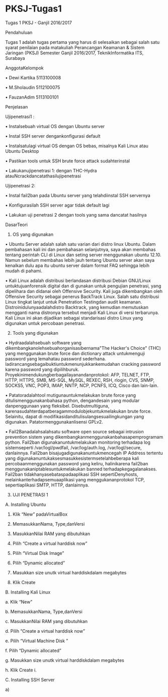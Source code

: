 # PKSJ-Tugas1


Tugas 1 PKSJ - Ganjil 2016/2017

Pendahuluan


Tugas 1 adalah tugas pertama yang harus di selesaikan sebagai salah satu syarat penilaian pada matakuliah Perancangan Keamanan & Sistem Jaringan (PKSJ) Semester Ganjil 2016/2017, TeknikInformatika ITS, Surabaya


AnggotaKelompok

•	Dewi Kartika 	5113100008

•	M.Sholaudin	5112100075

•	FauzanAdim	5113100101

Penjelasan

Ujipenetrasi1 :


•	Instalsebuah virtual OS dengan Ubuntu server

•	Instal SSH server dengankonfigurasi default

•	Instalsatulagi virtual OS dengan OS bebas, misalnya Kali Linux atau Ubuntu Desktop

•	Pastikan tools untuk SSH brute force attack sudahterinstal

•	Lakukanujipenetrasi 1: dengan THC-Hydra atauNcrackdancatathasilujipenetrasi


Ujipenetrasi 2:

•	Instal fail2ban pada Ubuntu server yang telahdiinstal SSH servernya

•	Konfigurasilah SSH server agar tidak default lagi

•	Lakukan uji penetrasi 2 dengan tools yang sama dancatat hasilnya

DasarTeori

1. OS yang digunakan


•	Ubuntu Server adalah salah satu varian dari distro linux Ubuntu. Dalam pembahasan kali ini dan pembahasan selanjutnya, saya akan membahas tentang perintah CLI di Linux  dan seting server menggunakan ubuntu 12.10. Namun sebelum membahas lebih jauh tentang Ubuntu server akan saya kenalkan dulu apa itu ubuntu server dalam format FAQ sehingga lebih mudah di pahami.


•	Kali Linux adalah distribusi berlandasan distribusi Debian GNU/Linux untuktujuanforensik digital dan di gunakan untuk pengujian penetrasi, yang dipelihara dan didanai oleh Offensive Security. Kali juga dikembangkan oleh Offensive Security sebagai penerus BackTrack Linux. Salah satu distribusi Linux tingkat lanjut untuk Penetration Testingdan audit keamanan. Distroinidulunyaadalahdistro Backtrack, yang kemudian memutuskan mengganti nama distronya tersebut menjadi Kali Linux di versi terbarunya. Kali Linux ini akan dijadikan sebagai standarisasi distro Linux yang digunakan untuk percobaan penetrasi.

2. Tools yang digunakan


•	Hydraadalahsebuah software yang dikembangkanolehsebuahorganisasibernama"The Hacker's Choice" (THC) yang menggunakan brute force dan dictionary attack untukmenguji  password yang lemahatau password sederhana. Iadirancangsebagaibuktiuntukmenunjukkankemudahan cracking password karena password yang dipilihburuk. Proyekinimendukungberbagailayanandanprotokol: AFP, TELNET, FTP, HTTP, HTTPS, SMB, MS-SQL, MySQL, REXEC, RSH, rlogin, CVS, SNMP, SOCKS5, VNC, POP3, IMAP, NNTP, NCP, PCNFS, ICQ, Cisco dan lain-lain.


•	Patatoradalahtool mutigunauntukmelakukan brute force yang ditulismenggunakanbahasa python, dengandesain yang modular danpenggunaan yang fleksibel. Disebutmultiguna, karenasudahterdapatberagammodulobjekuntukmelakukan brute force. Selainitu, dapat di modifikasidanditulisulangsesuailingkungan yang digunakan. Patatormenggunakanlisensi GPLv2.


•	Fail2Banadalahsalahsatu software open source sebagai intrusion prevention sistem yang dikembangkanmenggunakanbahasapemprogramam python. Fail2ban digunakanuntukmelakukan monitoring terhadapa log sistemseperti /var/logl/pwdfail, /var/log/auth.log, /var/logl/secure, danlainnya. Fail2ban bisajugadigunakanuntukmencegah IP Address tertentu yang digunakanuntukaksesmasukkesistermsetelahbeberapa kali percobaanmenggunakan password yang keliru, halinikarena fail2ban menggunakaniptablesuntukmelakukan banned terhadapkegagalanakses. Fail2ban tidakhanyasebataspadaaplikasi SSH sepertiDenyhosts, melainkanterhadapsemuaaplikasi yang menggukananprotokol TCP, sepertiaplikasi SMTP, HTTP, danlainnya.


3. UJI PENETRASI 1

A.	Installing Ubuntu 

1.	Klik “New” padaVirtualBox
	 

2.	MemasukkanNama, Type,danVersi

	 

3.	MasukkanNilai RAM yang dibutuhkan

	 

4.	Pilih “Create a virtual harddisk now”

 

5.	Pilih “Virtual Disk Image”

	 

6.	Pilih “Dynamic allocated”

	 

7.	Masukkan size unutk virtual harddiskdalam megabytes

	 

8.	Klik Create

B. Installing Kali Linux

a.	Klik “New”

 

b.	MemasukkanNama, Type,danVersi

 

c.	MasukkanNilai RAM yang dibutuhkan

 

d.	Pilih “Create a virtual harddisk now”

 

e.	Pilih “Virtual Machine Disk ”

 

f.	Pilih “Dynamic allocated”

 

g.	Masukkan size unutk virtual harddiskdalam megabytes
 
h.	Klik Create
i.	

C. Installing SSH Server

a)	
